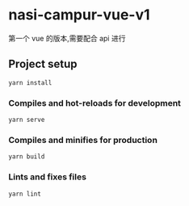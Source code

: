 # nasi-campur-vue-v1

第一个 vue 的版本,需要配合 api 进行

## Project setup
```
yarn install
```

### Compiles and hot-reloads for development
```
yarn serve
```

### Compiles and minifies for production
```
yarn build
```

### Lints and fixes files
```
yarn lint
```
